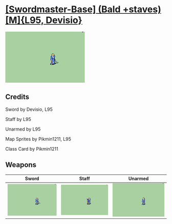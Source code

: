 # [\[Swordmaster-Base\] \(Bald +staves\)\[M\]{L95, Devisio}](./)

<img src="./1.%20Sword/Sword_000.png" alt="[Swordmaster-Base] (Bald +staves)[M]{L95, Devisio} standing" />

## Credits

Sword by Devisio, L95

Staff by L95

Unarmed by L95

Map Sprites by Pikmin1211, L95

Class Card by Pikmin1211

## Weapons


|Sword |Staff |Unarmed |
|  :---: | :---: | :---: |
| <img alt="Sword animation" src="./1.%20Sword/Sword.gif" /> | <img alt="Staff animation" src="./7.%20Staff/Staff.gif" /> | <img alt="Unarmed animation" src="./8.%20Unarmed/Unarmed.gif" /> |
